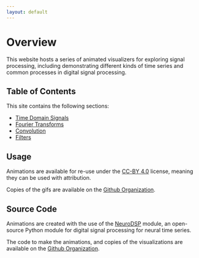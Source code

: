 ```yaml
---
layout: default
---
```


# Overview

This website hosts a series of animated visualizers for exploring signal processing,
including demonstrating different kinds of time series and common processes in digital signal processing.

## Table of Contents

This site contains the following sections:

- [Time Domain Signals](/signals.html)
- [Fourier Transforms](/fourier.html)
- [Convolution](/convolution.html)
- [Filters](/filters.html)

## Usage

Animations are available for re-use under the
[CC-BY 4.0](https://creativecommons.org/licenses/by/4.0/) license,
meaning they can be used with attribution.

Copies of the gifs are available on the
[Github Organization](https://github.com/TimeSeriesZoo/).

## Source Code

Animations are created with the use of the
[NeuroDSP](https://neurodsp-tools.github.io/) module,
an open-source Python module for digital signal processing for neural time series.

The code to make the animations, and copies of the visualizations are available on the
[Github Organization](https://github.com/TimeSeriesZoo/).

